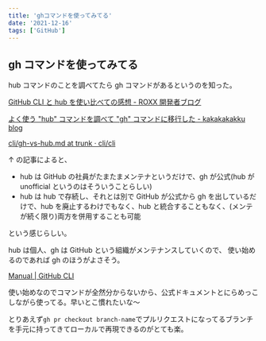 ```yaml
---
title: 'ghコマンドを使ってみてる'
date: '2021-12-16'
tags: ['GitHub']
---
```


## gh コマンドを使ってみてる

hub コマンドのことを調べてたら gh コマンドがあるというのを知った。

[GitHub CLI と hub を使い比べての感想 \- ROXX 開発者ブログ](https://techblog.roxx.co.jp/entry/2020/02/14/130000)

[よく使う "hub" コマンドを調べて "gh" コマンドに移行した \- kakakakakku blog](https://kakakakakku.hatenablog.com/entry/2020/11/11/214450)

[cli/gh\-vs\-hub\.md at trunk · cli/cli](https://github.com/cli/cli/blob/trunk/docs/gh-vs-hub.md)

↑ の記事によると、

- hub は GitHub の社員がたまたまメンテナというだけで、gh が公式(hub が unofficial というのはそういうことらしい)
- hub は hub で存続し、それとは別で GitHub が公式から gh を出しているだけで、hub を廃止するわけでもなく、hub と統合することもなく、(メンテが続く限り)両方を併用することも可能

という感じらしい。

hub は個人、gh は GitHub という組織がメンテナンスしていくので、 使い始めるのであれば gh のほうがよさそう。

[Manual \| GitHub CLI](https://cli.github.com/manual/)

使い始めなのでコマンドが全然分からないから、公式ドキュメントとにらめっこしながら使ってる。早いとこ慣れたいな〜

とりあえず`gh pr checkout branch-name`でプルリクエストになってるブランチを手元に持ってきてローカルで再現できるのがとても楽。
